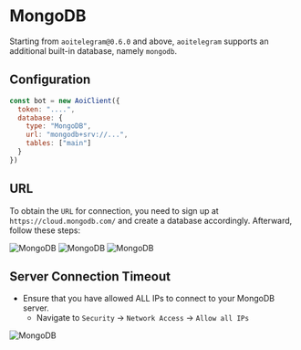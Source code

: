 # MongoDB

Starting from `aoitelegram@0.6.0` and above, `aoitelegram` supports an additional built-in database, namely `mongodb`.

## Configuration

```javascript
const bot = new AoiClient({
  token: "....",
  database: {
    type: "MongoDB",
    url: "mongodb+srv://...",
    tables: ["main"]
  }
})
```

## URL

To obtain the `URL` for connection, you need to sign up at `https://cloud.mongodb.com/` and create a database accordingly. Afterward, follow these steps:

![MongoDB](/img/mongodb_1.jpg)
![MongoDB](/img/mongodb_2.jpg)
![MongoDB](/img/mongodb_3.jpg)

## Server Connection Timeout

- Ensure that you have allowed ALL IPs to connect to your MongoDB server.
  - Navigate to `Security` -> `Network Access` -> `Allow all IPs`

![MongoDB](/img/mongodb_4.png)